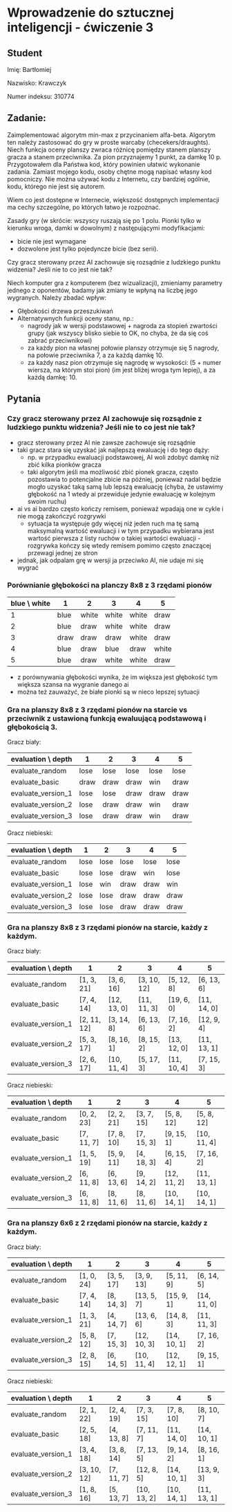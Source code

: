 # Wprowadzenie do sztucznej inteligencji - ćwiczenie 3

## Student

Imię: Bartłomiej

Nazwisko: Krawczyk

Numer indeksu: 310774

## Zadanie:

Zaimplementować algorytm min-max z przycinaniem alfa-beta. Algorytm ten należy zastosować do gry w proste warcaby (checekers/draughts). Niech funkcja oceny planszy zwraca różnicę pomiędzy stanem planszy gracza a stanem przeciwnika. Za pion przyznajemy 1 punkt, za damkę 10 p.
Przygotowałem dla Państwa kod, który powinien ułatwić wykonanie zadania. Zamiast mojego kodu, osoby chętne mogą napisać własny kod pomocniczy. Nie można używać kodu z Internetu, czy bardziej ogólnie, kodu, którego nie jest się autorem.

Wiem co jest dostępne w Internecie, większość dostępnych implementacji ma cechy szczególne, po których łatwo je rozpoznać.

Zasady gry (w skrócie: wszyscy ruszają się po 1 polu. Pionki tylko w kierunku wroga, damki w dowolnym) z następującymi modyfikacjami:
- bicie nie jest wymagane
- dozwolone jest tylko pojedyncze bicie (bez serii).

Czy gracz sterowany przez AI zachowuje się rozsądnie z ludzkiego punktu widzenia? Jeśli nie to co jest nie tak?

Niech komputer gra z komputerem (bez wizualizacji), zmieniamy parametry jednego z oponentów, badamy jak zmiany te wpłyną na liczbę jego wygranych. Należy zbadać wpływ:
- Głębokości drzewa przeszukiwań
- Alternatywnych funkcji oceny stanu, np.:
    - nagrody jak w wersji podstawowej + nagroda za stopień zwartości grupy (jak wszyscy blisko siebie to OK, no chyba, że da się coś zabrać przeciwnikowi)
    - za każdy pion na własnej połowie planszy otrzymuje się 5 nagrody, na połowie przeciwnika 7, a za każdą damkę 10.
    - za każdy nasz pion otrzymuje się nagrodę w wysokości: (5 + numer wiersza, na którym stoi pion) (im jest bliżej wroga tym lepiej), a za każdą damkę: 10.

## Pytania

### Czy gracz sterowany przez AI zachowuje się rozsądnie z ludzkiego punktu widzenia? Jeśli nie to co jest nie tak?

- gracz sterowany przez AI nie zawsze zachowuje się rozsądnie
- taki gracz stara się uzyskać jak najlepszą ewaluację i do tego dąży:
    - np. w przypadku ewaluacji podstawowej, AI woli zdobyć damkę niż zbić kilka pionków gracza
    - taki algorytm jeśli ma możliwość zbić pionek gracza, często pozostawia to potencjalne zbicie na później, ponieważ nadal będzie mogło uzyskać taką samą lub lepszą ewaluację (chyba, że ustawimy głębokość na 1 wtedy ai przewiduje jedynie ewaluację w kolejnym swoim ruchu)
- ai vs ai bardzo często kończy remisem, ponieważ wpadają one w cykle i nie mogą zakończyć rozgrywki
    - sytuacja ta występuje gdy więcej niż jeden ruch ma tę samą maksymalną wartość ewaluacji i w tym przypadku wybierana jest wartość pierwsza z listy ruchów o takiej wartości ewaluacji - rozgrywka kończy się wtedy remisem pomimo często znaczącej przewagi jednej ze stron
- jednak, jak odpalam grę w wersji ja przeciwko AI, nie udaje mi się wygrać


### Porównianie głębokości na planczy 8x8 z 3 rzędami pionów

blue \ white | 1    | 2     | 3     | 4     | 5
-------------|------|-------|-------|-------|------
1            | blue | white | white | white | draw
2            | blue | draw  | white | white | draw
3            | draw | draw  | draw  | white | draw
4            | blue | draw  | blue  | draw  | white
5            | blue | draw  | white | white | draw

- z porównywania głębokości wynika, że im większa jest głębokość tym większa szansa na wygranie danego ai
- można też zauważyć, że białe pionki są w nieco lepszej sytuacji

### Gra na planszy 8x8 z 3 rzędami pionów na starcie vs przeciwnik z ustawioną funkcją ewaluującą podstawową i głębokością 3.

Gracz biały:

evaluation \ depth | 1    | 2    | 3    | 4    | 5
-------------------|------|------|------|------|-----
evaluate_random    | lose | lose | lose | lose | lose
evaluate_basic     | draw | draw | draw | win  | draw
evaluate_version_1 | lose | lose | draw | draw | draw
evaluate_version_2 | lose | draw | draw | win  | draw
evaluate_version_3 | lose | draw | draw | win  | draw

Gracz niebieski:

evaluation \ depth | 1    | 2    | 3    | 4    | 5
-------------------|------|------|------|------|-----
evaluate_random    | lose | lose | lose | lose | lose
evaluate_basic     | lose | lose | draw | win  | lose
evaluate_version_1 | lose | win  | draw | draw | win
evaluate_version_2 | lose | lose | draw | draw | draw
evaluate_version_3 | lose | lose | draw | draw | draw

### Gra na planszy 8x8 z 3 rzędami pionów na starcie, każdy z każdym.

Gracz biały:

evaluation \ depth | 1           | 2           | 3           | 4           | 5
-------------------|-------------|-------------|-------------|-------------|------------
evaluate_random    | [1, 3, 21]  | [3, 6, 16]  | [3, 10, 12] | [5, 12, 8]  | [6, 13, 6]
evaluate_basic     | [7, 4, 14]  | [12, 13, 0] | [11, 11, 3] | [19, 6, 0]  | [11, 14, 0]
evaluate_version_1 | [2, 11, 12] | [3, 14, 8]  | [6, 13, 6]  | [7, 16, 2]  | [12, 9, 4]
evaluate_version_2 | [5, 3, 17]  | [8, 16, 1]  | [8, 15, 2]  | [13, 12, 0] | [11, 13, 1]
evaluate_version_3 | [2, 6, 17]  | [10, 11, 4] | [5, 17, 3]  | [11, 10, 4] | [7, 15, 3]

Gracz niebieski:

evaluation \ depth | 1          | 2          | 3          | 4           | 5
-------------------|------------|------------|------------|-------------|------------
evaluate_random    | [0, 2, 23] | [2, 2, 21] | [3, 7, 15] | [5, 8, 12]  | [5, 8, 12]
evaluate_basic     | [7, 11, 7] | [7, 8, 10] | [7, 15, 3] | [9, 15, 1]  | [10, 11, 4]
evaluate_version_1 | [1, 5, 19] | [5, 9, 11] | [4, 18, 3] | [6, 15, 4]  | [7, 16, 2]
evaluate_version_2 | [6, 11, 8] | [6, 13, 6] | [9, 14, 2] | [12, 11, 2] | [11, 13, 1]
evaluate_version_3 | [6, 11, 8] | [8, 11, 6] | [8, 11, 6] | [10, 14, 1] | [10, 14, 1]


### Gra na planszy 6x6 z 2 rzędami pionów na starcie, każdy z każdym.

Gracz biały:

evaluation \ depth | 1          | 2          | 3           | 4           | 5
-------------------|------------|------------|-------------|-------------|------------
evaluate_random    | [1, 0, 24] | [3, 5, 17] | [3, 9, 13]  | [5, 11, 9]  | [6, 14, 5]
evaluate_basic     | [7, 4, 14] | [8, 14, 3] | [13, 5, 7]  | [15, 9, 1]  | [14, 11, 0]
evaluate_version_1 | [1, 3, 21] | [4, 14, 7] | [13, 6, 6]  | [14, 8, 3]  | [11, 11, 3]
evaluate_version_2 | [5, 8, 12] | [7, 15, 3] | [12, 10, 3] | [14, 10, 1] | [7, 16, 2]
evaluate_version_3 | [2, 8, 15] | [6, 14, 5] | [10, 11, 4] | [12, 12, 1] | [9, 15, 1]

Gracz niebieski:

evaluation \ depth | 1           | 2          | 3           | 4           | 5
-------------------|-------------|------------|-------------|-------------|------------
evaluate_random    | [2, 1, 22]  | [2, 4, 19] | [7, 3, 15]  | [7, 8, 10]  | [8, 10, 7]
evaluate_basic     | [2, 5, 18]  | [4, 13, 8] | [7, 11, 7]  | [11, 14, 0] | [14, 10, 1]
evaluate_version_1 | [3, 4, 18]  | [3, 8, 14] | [7, 13, 5]  | [9, 14, 2]  | [8, 16, 1]
evaluate_version_2 | [3, 10, 12] | [7, 11, 7] | [12, 8, 5]  | [14, 10, 1] | [13, 9, 3]
evaluate_version_3 | [1, 8, 16]  | [5, 13, 7] | [10, 13, 2] | [10, 14, 1] | [11, 13, 1]
